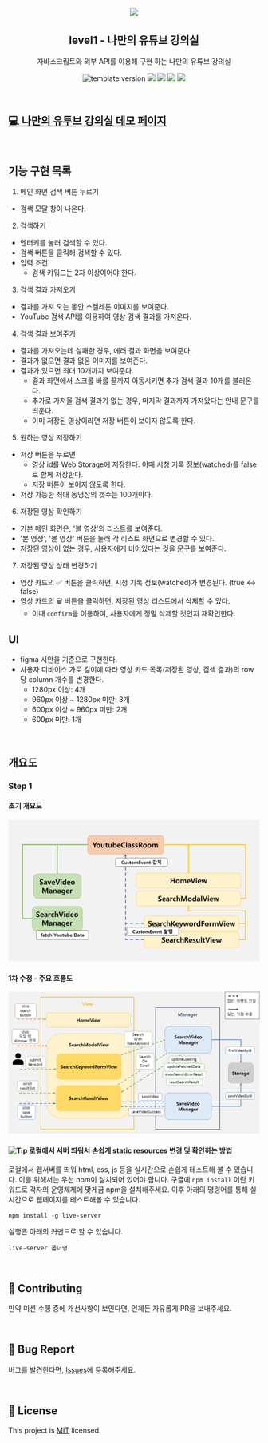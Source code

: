 <p align="middle" >
  <img width="200px;" src="./images/laptop_with_youtube_logo.png"/>
</p>
<h2 align="middle">level1 - 나만의 유튜브 강의실</h2>
<p align="middle">자바스크립트와 외부 API를 이용해 구현 하는 나만의 유튜브 강의실</p>
<p align="middle">
  <img src="https://img.shields.io/badge/version-1.0.0-blue?style=flat-square" alt="template version"/>
  <img src="https://img.shields.io/badge/language-html-red.svg?style=flat-square"/>
  <img src="https://img.shields.io/badge/language-css-blue.svg?style=flat-square"/>
  <img src="https://img.shields.io/badge/language-js-yellow.svg?style=flat-square"/>
  <img src="https://img.shields.io/badge/license-MIT-brightgreen.svg?style=flat-square"/>
</p>

<br />

## [💻 나만의 유투브 강의실 데모 페이지](https://soyi47.github.io/javascript-youtube-classroom/)

<br />

## 기능 구현 목록

1. 메인 화면 검색 버튼 누르기

- 검색 모달 창이 나온다.

2. 검색하기

- 엔터키를 눌러 검색할 수 있다.
- 검색 버튼을 클릭해 검색할 수 있다.
- 입력 조건
  - 검색 키워드는 2자 이상이어야 한다.

3. 검색 결과 가져오기

- 결과를 가져 오는 동안 스켈레톤 이미지를 보여준다.
- YouTube 검색 API를 이용하여 영상 검색 결과를 가져온다.

4. 검색 결과 보여주기

- 결과를 가져오는데 실패한 경우, 에러 결과 화면을 보여준다.
- 결과가 없으면 결과 없음 이미지를 보여준다.
- 결과가 있으면 최대 10개까지 보여준다.
  - 결과 화면에서 스크롤 바를 끝까지 이동시키면 추가 검색 결과 10개를 불러온다.
  - 추가로 가져올 검색 결과가 없는 경우, 마지막 결과까지 가져왔다는 안내 문구를 띄운다.
  - 이미 저장된 영상이라면 저장 버튼이 보이지 않도록 한다.

5. 원하는 영상 저장하기

- 저장 버튼을 누르면
  - 영상 id를 Web Storage에 저장한다. 이때 시청 기록 정보(watched)를 false로 함께 저장한다.
  - 저장 버튼이 보이지 않도록 한다.
- 저장 가능한 최대 동영상의 갯수는 100개이다.

6. 저장된 영상 확인하기

- 기본 메인 화면은, '볼 영상'의 리스트를 보여준다.
- '본 영상', '볼 영상' 버튼을 눌러 각 리스트 화면으로 변경할 수 있다.
- 저장된 영상이 없는 경우, 사용자에게 비어있다는 것을 문구를 보여준다.

7. 저장된 영상 상태 변경하기

- 영상 카드의 ✅ 버튼을 클릭하면, 시청 기록 정보(watched)가 변경된다. (true <-> false)
- 영상 카드의 🗑️ 버튼을 클릭하면, 저장된 영상 리스트에서 삭제할 수 있다.
  - 이때 `confirm`을 이용하여, 사용자에게 정말 삭제할 것인지 재확인한다.

## UI

- figma 시안을 기준으로 구현한다.
- 사용자 디바이스 가로 길이에 따라 영상 카드 목록(저장된 영상, 검색 결과)의 row 당 column 개수를 변경한다.
  - 1280px 이상: 4개
  - 960px 이상 ~ 1280px 미만: 3개
  - 600px 이상 ~ 960px 미만: 2개
  - 600px 미만: 1개

<br />

## 개요도

### Step 1

#### 초기 개요도

<img alt="Tip" src="./images/step1_summary.png">

<br />

#### 1차 수정 - 주요 흐름도

<img alt="Tip" src="./images/step1_review1_main_flow_chart.png">

<br />

#### <img alt="Tip" src="https://img.shields.io/static/v1.svg?label=&message=Tip&style=flat-square&color=673ab8"> 로컬에서 서버 띄워서 손쉽게 static resources 변경 및 확인하는 방법

로컬에서 웹서버를 띄워 html, css, js 등을 실시간으로 손쉽게 테스트해 볼 수 있습니다. 이를 위해서는 우선 npm이 설치되어 있어야 합니다. 구글에 `npm install` 이란 키워드로 각자의 운영체제에 맞게끔 npm을 설치해주세요. 이후 아래의 명령어를 통해 실시간으로 웹페이지를 테스트해볼 수 있습니다.

```
npm install -g live-server
```

실행은 아래의 커맨드로 할 수 있습니다.

```
live-server 폴더명
```

<br>

## 👏 Contributing

만약 미션 수행 중에 개선사항이 보인다면, 언제든 자유롭게 PR을 보내주세요.

<br>

## 🐞 Bug Report

버그를 발견한다면, [Issues](https://github.com/woowacourse/javascript-youtube-classroom/issues)에 등록해주세요.

<br>

## 📝 License

This project is [MIT](https://github.com/woowacourse/javascript-youtube-classroom/blob/main/LICENSE) licensed.
